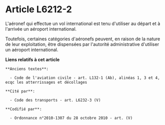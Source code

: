 # Article L6212-2

L'aéronef qui effectue un vol international est tenu d'utiliser au départ et à l'arrivée un aéroport international.

Toutefois, certaines catégories d'aéronefs peuvent, en raison de la nature de leur exploitation, être dispensées par
l'autorité administrative d'utiliser un aéroport international.

**Liens relatifs à cet article**

	**Anciens textes**:

	  - Code de l'aviation civile - art. L132-1 (Ab), alinéas 1, 3 et 4, ecqc les atterrissages et décollages

	**Cité par**:

	  - Code des transports - art. L6232-3 (V)

	**Codifié par**:

	  - Ordonnance n°2010-1307 du 28 octobre 2010 - art. (V)
